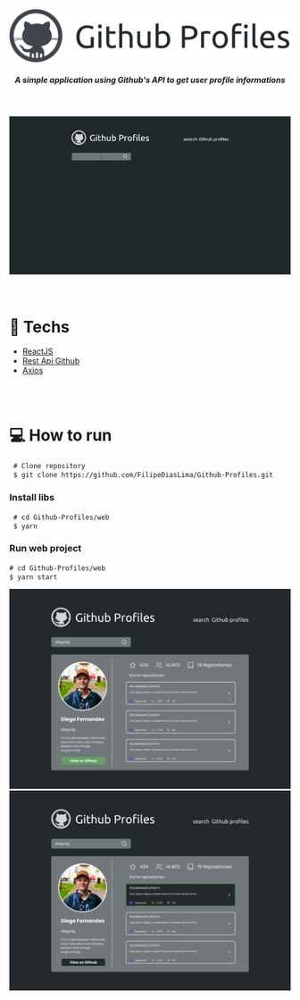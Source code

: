 <div align="center">
  <img src="./images/title.png" />
</div>

<h5 align="center">A simple application using Github's API to get user profile informations</h5>

<br/>
<br/>

<div align="center">
  <img src="./images/gif_demo.gif" width="650" />
</div>

<br/>
<br/>

# :rocket: Techs
 * [ReactJS](https://reactjs.org/)
 * [Rest Api Github](https://docs.github.com/en/rest)
 * [Axios](https://github.com/axios/axios)
 
<br/>
<br/>

# :computer: How to run
```
 # Clone repository
 $ git clone https://github.com/FilipeDiasLima/Github-Profiles.git
```
 
 ### Install libs
```
 # cd Github-Profiles/web
 $ yarn
```
 ### Run web project
 ```
 # cd Github-Profiles/web
 $ yarn start
```

<div align="center">
  <img src="./images/userfound.png" width="650"/>
  <img src="./images/userfoundhover.png" width="650"/>
</div>
